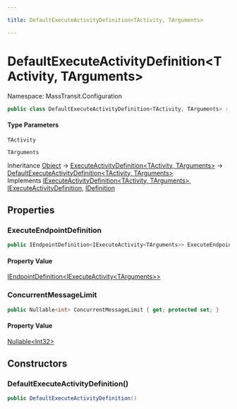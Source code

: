 ```yaml
---

title: DefaultExecuteActivityDefinition<TActivity, TArguments>

---
```


# DefaultExecuteActivityDefinition\<TActivity, TArguments\>

Namespace: MassTransit.Configuration

```csharp
public class DefaultExecuteActivityDefinition<TActivity, TArguments> : ExecuteActivityDefinition<TActivity, TArguments>, IExecuteActivityDefinition<TActivity, TArguments>, IExecuteActivityDefinition, IDefinition
```

#### Type Parameters

`TActivity`<br/>

`TArguments`<br/>

Inheritance [Object](https://learn.microsoft.com/en-us/dotnet/api/system.object) → [ExecuteActivityDefinition\<TActivity, TArguments\>](../../masstransit-abstractions/masstransit/executeactivitydefinition-2) → [DefaultExecuteActivityDefinition\<TActivity, TArguments\>](../masstransit-configuration/defaultexecuteactivitydefinition-2)<br/>
Implements [IExecuteActivityDefinition\<TActivity, TArguments\>](../../masstransit-abstractions/masstransit/iexecuteactivitydefinition-2), [IExecuteActivityDefinition](../../masstransit-abstractions/masstransit/iexecuteactivitydefinition), [IDefinition](../../masstransit-abstractions/masstransit/idefinition)

## Properties

### **ExecuteEndpointDefinition**

```csharp
public IEndpointDefinition<IExecuteActivity<TArguments>> ExecuteEndpointDefinition { get; set; }
```

#### Property Value

[IEndpointDefinition\<IExecuteActivity\<TArguments\>\>](../../masstransit-abstractions/masstransit/iendpointdefinition-1)<br/>

### **ConcurrentMessageLimit**

```csharp
public Nullable<int> ConcurrentMessageLimit { get; protected set; }
```

#### Property Value

[Nullable\<Int32\>](https://learn.microsoft.com/en-us/dotnet/api/system.nullable-1)<br/>

## Constructors

### **DefaultExecuteActivityDefinition()**

```csharp
public DefaultExecuteActivityDefinition()
```
